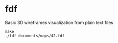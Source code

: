 # fdf
Basic 3D wireframes visualization from plain text files

    make
    ./fdf documents/maps/42.fdf
